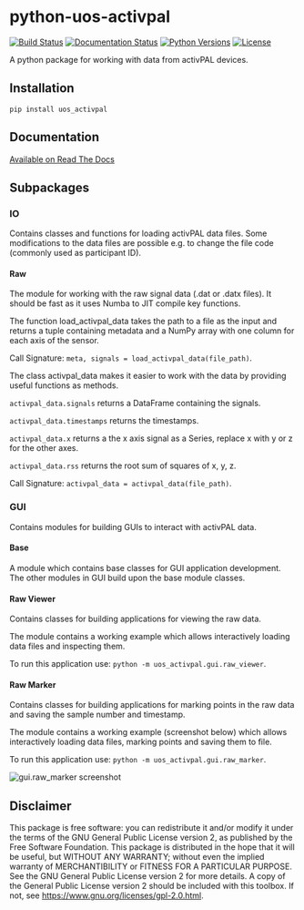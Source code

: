 # python-uos-activpal
[![Build Status](https://travis-ci.org/R-Broadley/python-uos-activpal.svg?branch=master)](https://travis-ci.org/R-Broadley/python-uos-activpal)
[![Documentation Status](https://readthedocs.org/projects/uos-activpal/badge/?version=latest)](https://uos-activpal.readthedocs.io/en/latest/?badge=latest)
[![Python Versions](https://img.shields.io/pypi/pyversions/uos_activpal.svg)](https://github.com/R-Broadley/python-uos-activpal)
[![License](https://img.shields.io/github/license/R-Broadley/python-uos-activpal.svg)](https://github.com/R-Broadley/python-uos-activpal/blob/master/LICENSE)


A python package for working with data from activPAL devices.


## Installation
```pip install uos_activpal```

## Documentation
[Available on Read The Docs](https://uos-activpal.readthedocs.io/)

## Subpackages

### IO
Contains classes and functions for loading activPAL data files.
Some modifications to the data files are possible e.g. to change the file code (commonly used as participant ID).

#### Raw
The module for working with the raw signal data (.dat or .datx files). It should be fast as it uses Numba to JIT compile key functions.

The function load_activpal_data takes the path to a file as the input and returns a tuple containing metadata and a NumPy array with one column for each axis of the sensor.

Call Signature: ```meta, signals = load_activpal_data(file_path)```.

The class activpal_data makes it easier to work with the data by providing useful functions as methods.

```activpal_data.signals``` returns a DataFrame containing the signals.

```activpal_data.timestamps``` returns the timestamps.

```activpal_data.x``` returns a the x axis signal as a Series, replace x with y or z for the other axes.

```activpal_data.rss``` returns the root sum of squares of x, y, z.

Call Signature: ```activpal_data = activpal_data(file_path)```.


### GUI
Contains modules for building GUIs to interact with activPAL data. 

#### Base
A module which contains base classes for GUI application development. The other modules in GUI build upon the base module classes.

#### Raw Viewer
Contains classes for building applications for viewing the raw data.

The module contains a working example which allows interactively loading data files and inspecting them.

To run this application use: ```python -m uos_activpal.gui.raw_viewer```.


#### Raw Marker
Contains classes for building applications for marking points in the raw data and saving the sample number and timestamp.

The module contains a working example (screenshot below) which allows interactively loading data files, marking points and saving them to file.

To run this application use: ```python -m uos_activpal.gui.raw_marker```.

![gui.raw_marker screenshot](screenshots/gui-raw_marker.png)


## Disclaimer
This package is free software: you can redistribute it and/or modify it under the terms of the GNU General Public License version 2, as published by the Free Software Foundation. This package is distributed in the hope that it will be useful, but WITHOUT ANY WARRANTY; without even the implied warranty of MERCHANTIBILITY or FITNESS FOR A PARTICULAR PURPOSE. See the GNU General Public License version 2 for more details. A copy of the General Public License version 2 should be included with this toolbox. If not, see https://www.gnu.org/licenses/gpl-2.0.html.